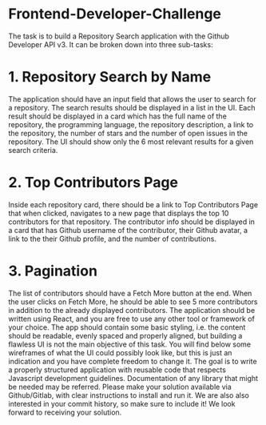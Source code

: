 # Frontend-Developer-Challenge
The task is to build a Repository Search application with the Github Developer API v3. It can
be broken down into three sub-tasks:

# 1. Repository Search by Name

The application should have an input field that allows the user to search for a
repository. The search results should be displayed in a list in the UI.
Each result should be displayed in a card which has the full name of the repository,
the programming language, the repository description, a link to the repository, the
number of stars and the number of open issues in the repository. The UI should show
only the 6 most relevant results for a given search criteria.

# 2. Top Contributors Page

Inside each repository card, there should be a link to Top Contributors Page that
when clicked, navigates to a new page that displays the top 10 contributors for that
repository.
The contributor info should be displayed in a card that has Github username of the
contributor, their Github avatar, a link to the their Github profile, and the number of
contributions.

# 3. Pagination

The list of contributors should have a Fetch More button at the end. When the user
clicks on Fetch More, he should be able to see 5 more contributors in addition to the
already displayed contributors.
The application should be written using React, and you are free to use any other tool or
framework of your choice. The app should contain some basic styling, i.e. the content should
be readable, evenly spaced and properly aligned, but building a flawless UI is not the main
objective of this task. You will find below some wireframes of what the UI could possibly look
like, but this is just an indication and you have complete freedom to change it.
The goal is to write a properly structured application with reusable code that respects
Javascript development guidelines. Documentation of any library that might be needed may
be referred.
Please make your solution available via Github/Gitlab, with clear instructions to install and
run it. We are also also interested in your commit history, so make sure to include it! We look
forward to receiving your solution.

